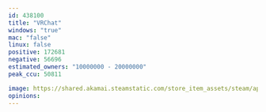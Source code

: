 ```yaml
---
id: 438100
title: "VRChat"
windows: "true"
mac: "false"
linux: false
positive: 172681
negative: 56696
estimated_owners: "10000000 - 20000000"
peak_ccu: 50811

image: https://shared.akamai.steamstatic.com/store_item_assets/steam/apps/438100/header.jpg?t=1729272027
opinions:
---
```

